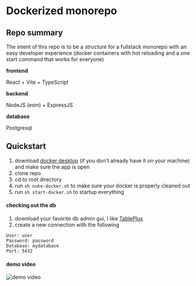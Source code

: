 # Dockerized monorepo

## Repo summary

The intent of this repo is to be a structure for a fullstack monorepo with an easy developer experience (docker containers with hot reloading and a one start command that works for everyone)

**frontend**

React + Vite + TypeScript

**backend**

NodeJS (esm) + ExpressJS

**database**

Postgresql

## Quickstart

1. download [docker desktop](https://www.docker.com/products/docker-desktop/) (if you don't already have it on your machine) and make sure the app is open
2. clone repo
3. cd to root directory
4. run `sh nuke-docker.sh` to make sure your docker is properly cleaned out
5. run `sh start-docker.sh` to startup everything

#### checking out the db

1. download your favorite db admin gui, I like [TablePlus](https://tableplus.com/)
2. create a new connection with the following

```text
User: user
Password: password
Database: mydatabase
Port: 5432
```

#### demo video

![demo video](./demo-video-monorepo-dockerized-.gif)

